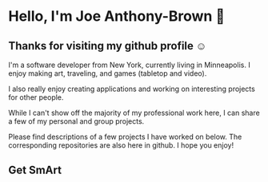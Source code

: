 # Hello, I'm Joe Anthony-Brown 👋

## Thanks for visiting my github profile ☺️

I'm a software developer from New York, currently living in Minneapolis.
I enjoy making art, traveling, and games (tabletop and video).

I also really enjoy creating applications and working on interesting projects for other people.

While I can't show off the majority of my professional work here, I can share a few of my personal and group projects.

Please find descriptions of a few projects I have worked on below. The corresponding repositories are also here in github. I hope you enjoy!

## Get SmArt

<!--
**joewab/joewab** is a ✨ _special_ ✨ repository because its `README.md` (this file) appears on your GitHub profile.

Here are some ideas to get you started:

- 🔭 I’m currently working on ...
- 🌱 I’m currently learning ...
- 👯 I’m looking to collaborate on ...
- 🤔 I’m looking for help with ...
- 💬 Ask me about ...
- 📫 How to reach me: ...
- 😄 Pronouns: ...
- ⚡ Fun fact: ...
-->
